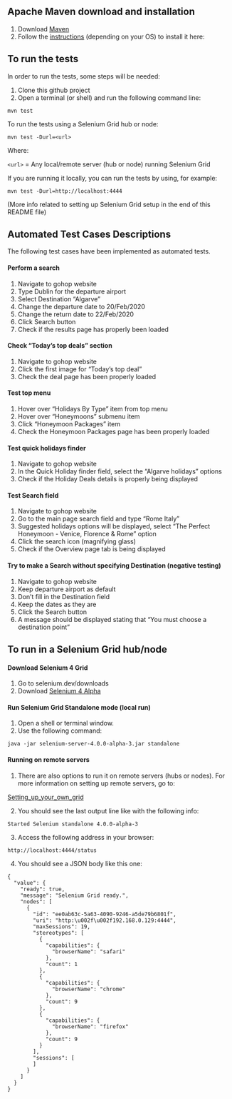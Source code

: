 Apache Maven download and installation
--------------------------------------

1. Download [Maven](https://maven.apache.org/download.cgi)
2. Follow the [instructions](https://maven.apache.org/install.html) (depending on your OS) to install it here:


To run the tests
----------------

In order to run the tests, some steps will be needed:

1. Clone this github project
2. Open a terminal (or shell) and run the following command line:

```
mvn test
```

To run the tests using a Selenium Grid hub or node:

```
mvn test -Durl=<url>
```

Where:

`<url>` = Any local/remote server (hub or node) running Selenium Grid


If you are running it locally, you can run the tests by using, for example:

```
mvn test -Durl=http://localhost:4444
```

(More info related to setting up Selenium Grid setup in the end of this README file)



Automated Test Cases Descriptions
---------------------------------

The following test cases have been implemented as automated tests.

#### Perform a search

1. Navigate to gohop website
2. Type Dublin for the departure airport
3. Select Destination “Algarve”
4. Change the departure date to 20/Feb/2020
5. Change the return date to 22/Feb/2020
5. Click Search button
6. Check if the results page has properly been loaded

#### Check “Today’s top deals” section

1. Navigate to gohop website 
2. Click the first image for “Today’s top deal”
3. Check the deal page has been properly loaded

#### Test top menu

1. Hover over “Holidays By Type” item from top menu
2. Hover over “Honeymoons” submenu item
3. Click “Honeymoon Packages” item
4. Check the Honeymoon Packages page has been properly loaded

#### Test quick holidays finder

1. Navigate to gohop website
2. In the Quick Holiday finder field, select the “Algarve holidays” options
3. Check if the Holiday Deals details is properly being displayed

#### Test Search field

1. Navigate to gohop website
2. Go to the main page search field and type “Rome Italy”
3. Suggested holidays options will be displayed, select “The Perfect Honeymoon - Venice, Florence & Rome” option
4. Click the search icon (magnifying glass)
5. Check if the Overview page tab is being displayed

#### Try to make a Search without specifying Destination (negative testing)

1. Navigate to gohop website
2. Keep departure airport as default
3. Don’t fill in the Destination field
4. Keep the dates as they are
5. Click the Search button
6. A message should be displayed stating that “You must choose a destination point”



To run in a Selenium Grid hub/node
-----------------------------------------------

#### Download Selenium 4 Grid

1. Go to selenium.dev/downloads
2. Download [Selenium 4 Alpha](https://selenium-release.storage.googleapis.com/4.0-alpha/selenium-server-4.0.0-alpha-3.jar)

#### Run Selenium Grid Standalone mode (local run)

1. Open a shell or terminal window.
2. Use the following command: 

```
java -jar selenium-server-4.0.0-alpha-3.jar standalone
```

#### Running on remote servers

1. There are also options to run it on remote servers (hubs or nodes). For more information on setting up remote servers, go to:

[Setting_up_your_own_grid](https://selenium.dev/documentation/en/grid/setting_up_your_own_grid/)

2. You should see the last output line like with the following info:

```
Started Selenium standalone 4.0.0-alpha-3
```

3. Access the following address in your browser: 

```
http://localhost:4444/status
````

4. You should see a JSON body like this one:

```
{
  "value": {
    "ready": true,
    "message": "Selenium Grid ready.",
    "nodes": [
      {
        "id": "ee0ab63c-5a63-4090-9246-a5de79b6801f",
        "uri": "http:\u002f\u002f192.168.0.129:4444",
        "maxSessions": 19,
        "stereotypes": [
          {
            "capabilities": {
              "browserName": "safari"
            },
            "count": 1
          },
          {
            "capabilities": {
              "browserName": "chrome"
            },
            "count": 9
          },
          {
            "capabilities": {
              "browserName": "firefox"
            },
            "count": 9
          }
        ],
        "sessions": [
        ]
      }
    ]
  }
}
```
